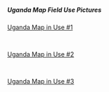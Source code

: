 ##### Uganda Map Field Use Pictures

[Uganda Map in Use #1](portfolio/i1.jpg)

&ensp;

[Uganda Map in Use #2](portfolio/i2.jpg)

&ensp;

[Uganda Map in Use #3](portfolio/i3.jpg)

&ensp;

